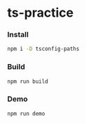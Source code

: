# ts-practice

### Install

```bash
npm i -D tsconfig-paths
```

### Build

```bash
npm run build
```

### Demo

```bash
npm run demo
```
